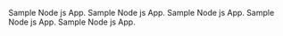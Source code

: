 Sample Node js App. Sample Node js App. Sample Node js App. Sample Node js App. Sample Node js App. 
